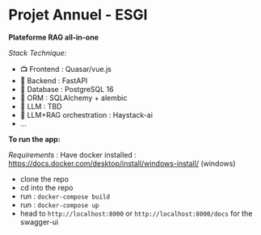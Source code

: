 # Projet Annuel - ESGI 
**Plateforme RAG all-in-one**

*Stack Technique:* 
  - 📺 Frontend : Quasar/vue.js
  - 🔌 Backend : FastAPI
  - 🏬 Database : PostgreSQL 16
  - 🧰 ORM : SQLAlchemy + alembic 
  - 🧠 LLM : TBD 
  - 🔌 LLM+RAG orchestration : Haystack-ai
  - ...


**To run the app:** 

*Requirements* : Have docker installed : https://docs.docker.com/desktop/install/windows-install/ (windows)
  -  clone the repo
  -  cd into the repo
  - run : `docker-compose build`
  -  run : `docker-compose up`
  -  head to `http://localhost:8000` or `http://localhost:8000/docs` for the swagger-ui
